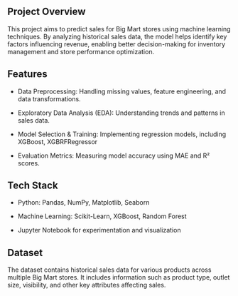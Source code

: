  ## Project Overview

This project aims to predict sales for Big Mart stores using machine learning techniques. By analyzing historical sales data, the model helps identify key factors influencing revenue, enabling better decision-making for inventory management and store performance optimization.

 ## Features

- Data Preprocessing: Handling missing values, feature engineering, and data transformations.

- Exploratory Data Analysis (EDA): Understanding trends and patterns in sales data.

- Model Selection & Training: Implementing regression models, including XGBoost, XGBRFRegressor

- Evaluation Metrics: Measuring model accuracy using MAE and R² scores.

 ## Tech Stack

 - Python: Pandas, NumPy, Matplotlib, Seaborn

- Machine Learning: Scikit-Learn, XGBoost, Random Forest

- Jupyter Notebook for experimentation and visualization

## Dataset

The dataset contains historical sales data for various products across multiple Big Mart stores. It includes information such as product type, outlet size, visibility, and other key attributes affecting sales.
